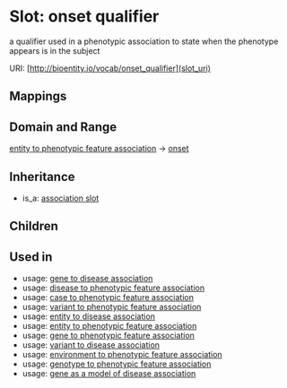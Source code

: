 # Slot: onset qualifier


a qualifier used in a phenotypic association to state when the phenotype appears is in the subject

URI: [http://bioentity.io/vocab/onset_qualifier](slot_uri)
## Mappings

## Domain and Range

[entity to phenotypic feature association](EntityToPhenotypicFeatureAssociation.md) -> [onset](Onset.md)
## Inheritance

 *  is_a: [association slot](association_slot.md)
## Children

## Used in

 *  usage: [gene to disease association](GeneToDiseaseAssociation.md)
 *  usage: [disease to phenotypic feature association](DiseaseToPhenotypicFeatureAssociation.md)
 *  usage: [case to phenotypic feature association](CaseToPhenotypicFeatureAssociation.md)
 *  usage: [variant to phenotypic feature association](VariantToPhenotypicFeatureAssociation.md)
 *  usage: [entity to disease association](EntityToDiseaseAssociation.md)
 *  usage: [entity to phenotypic feature association](EntityToPhenotypicFeatureAssociation.md)
 *  usage: [gene to phenotypic feature association](GeneToPhenotypicFeatureAssociation.md)
 *  usage: [variant to disease association](VariantToDiseaseAssociation.md)
 *  usage: [environment to phenotypic feature association](EnvironmentToPhenotypicFeatureAssociation.md)
 *  usage: [genotype to phenotypic feature association](GenotypeToPhenotypicFeatureAssociation.md)
 *  usage: [gene as a model of disease association](GeneAsAModelOfDiseaseAssociation.md)
